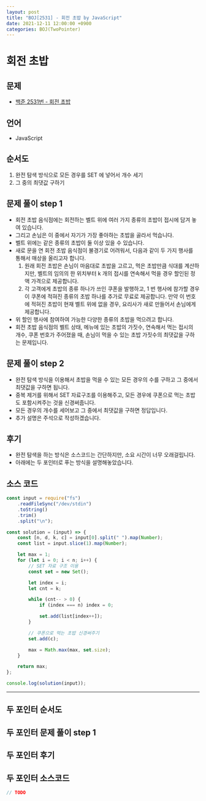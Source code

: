 ```yaml
---
layout: post
title: "BOJ[2531] - 회전 초밥 by JavaScript"
date: 2021-12-11 12:00:00 +0900
categories: BOJ(TwoPointer)
---
```


# 회전 초밥

## 문제

- [백준 2531번 - 회전 초밥](https://www.acmicpc.net/problem/2531)

## 언어

- JavaScript

## 순서도

1. 완전 탐색 방식으로 모든 경우를 SET 에 넣어서 개수 세기
2. 그 중의 최댓값 구하기

## 문제 풀이 step 1

- 회전 초밥 음식점에는 회전하는 벨트 위에 여러 가지 종류의 초밥이 접시에 담겨 놓여 있습니다.
- 그리고 손님은 이 중에서 자기가 가장 좋아하는 초밥을 골라서 먹습니다.
- 벨트 위에는 같은 종류의 초밥이 둘 이상 있을 수 있습니다.
- 새로 문을 연 회전 초밥 음식점이 불경기로 어려워서, 다음과 같이 두 가지 행사를 통해서 매상을 올리고자 합니다.
  1.  원래 회전 초밥은 손님이 마음대로 초밥을 고르고, 먹은 초밥만큼 식대를 계산하지만, 벨트의 임의의 한 위치부터 k 개의 접시를 연속해서 먹을 경우 할인된 정액 가격으로 제공합니다.
  2.  각 고객에게 초밥의 종류 하나가 쓰인 쿠폰을 발행하고, 1 번 행사에 참가할 경우 이 쿠폰에 적혀진 종류의 초밥 하나를 추가로 무료로 제공합니다. 만약 이 번호에 적혀진 초밥이 현재 벨트 위에 없을 경우, 요리사가 새로 만들어서 손님에게 제공합니다.
- 위 할인 행사에 참여하여 가능한 다양한 종류의 초밥을 먹으려고 합니다.
- 회전 초밥 음식점의 벨트 상태, 메뉴에 있는 초밥의 가짓수, 연속해서 먹는 접시의 개수, 쿠폰 번호가 주어졌을 때, 손님이 먹을 수 있는 초밥 가짓수의 최댓값을 구하는 문제입니다.

## 문제 풀이 step 2

- 완전 탐색 방식을 이용해서 초밥을 먹을 수 있는 모든 경우의 수를 구하고 그 중에서 최댓값을 구하면 됩니다.
- 중복 제거를 위해서 SET 자료구조를 이용해주고, 모든 경우에 쿠폰으로 먹는 초밥도 포함시켜주는 것을 신경써줍니다.
- 모든 경우의 개수를 세어보고 그 중에서 최댓값을 구하면 정답입니다.
- 추가 설명은 주석으로 작성하겠습니다.

## 후기

- 완전 탐색을 하는 방식은 소스코드는 간단하지만, 소요 시간이 너무 오래걸립니다.
- 아래에는 두 포인터로 푸는 방식을 설명해놓았습니다.

## 소스 코드

```javascript
const input = require("fs")
	.readFileSync("/dev/stdin")
	.toString()
	.trim()
	.split("\n");

const solution = (input) => {
	const [n, d, k, c] = input[0].split(" ").map(Number);
	const list = input.slice(1).map(Number);

	let max = 1;
	for (let i = 0; i < n; i++) {
		// SET 자료 구조 이용
		const set = new Set();

		let index = i;
		let cnt = k;

		while (cnt-- > 0) {
			if (index === n) index = 0;

			set.add(list[index++]);
		}

		// 쿠폰으로 먹는 초밥 신경써주기
		set.add(c);

		max = Math.max(max, set.size);
	}

	return max;
};

console.log(solution(input));
```

---

## 두 포인터 순서도

## 두 포인터 문제 풀이 step 1

## 두 포인터 후기

## 두 포인터 소스코드

```javascript
// TODO
```
